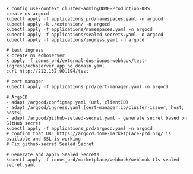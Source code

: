 
    k config use-context cluster-admin@DOME-Production-K8S
    create ns argocd
    kubectl apply -f applications_prd/namespaces.yaml -n argocd
    kubectl apply -k ./extension/ -n argocd
    kubectl apply -f applications/namespaces.yaml -n argocd
    kubectl apply -f applications/sealed-secrets.yaml -n argocd
    kubectl apply -f applications/ingress.yaml -n argocd

    # test ingress
    k create ns echoserver
    k apply -f ionos_prd/external-dns-ionos-webhook/test-ingress/echoserver_app_no_domain.yaml
    curl http://212.132.90.194/test

    # cert manager
    kubectl apply -f applications_prd/cert-manager.yaml -n argocd

    # ArgoCD
    - adapt /argocd/configmap.yaml (url, clientID)
    - adapt /argocd/ingress.yaml (cert-manager.io/cluster-issuer, host, hosts)
    - adapt /argocd/github-selaed-secret.yaml - generate secret based on GitHub secret
    kubectl apply -f applications_prd/argocd.yaml -n argocd
    # confirm that URL https://argocd.dome-marketplace-prd.org/ is available and SSL is working
    # Fix github-secret Sealed Secret
    
    # Generate and apply Sealed Secrets
    kubectl apply -f ionos_prd/marketplace/webhook/webhook-tls-sealed-secret.yaml

    



